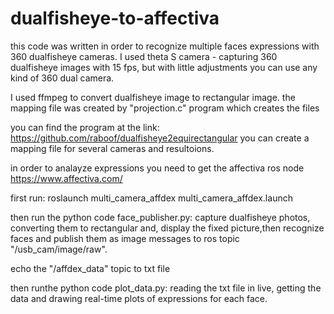 # dualfisheye-to-affectiva
this code was written in order to recognize multiple faces expressions with 360 dualfisheye cameras.
I used theta S camera - capturing 360 dualfisheye images with 15 fps, but with little adjustments you can use any kind of 360 dual camera.

I used ffmpeg to convert dualfisheye image to rectangular image.
the mapping file was created by "projection.c" program which creates the files

you can find the program at the link:
https://github.com/raboof/dualfisheye2equirectangular
you can create a mapping file for several cameras and resultoions.

in order to analayze expressions you need to get the affectiva ros node
https://www.affectiva.com/

first run: 
roslaunch multi_camera_affdex multi_camera_affdex.launch

then run the python code face_publisher.py:
capture dualfisheye photos, converting them to rectangular and, display the fixed picture,then recognize faces and publish them as image messages to ros topic "/usb_cam/image/raw".

echo the "/affdex_data" topic to txt file

then runthe python code plot_data.py:
reading the txt file in live, getting the data and drawing real-time plots of expressions for each face.










